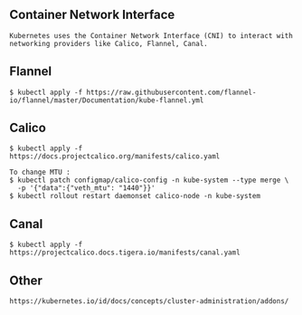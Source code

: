 ## Container Network Interface

```
Kubernetes uses the Container Network Interface (CNI) to interact with networking providers like Calico, Flannel, Canal.
```

## Flannel
```
$ kubectl apply -f https://raw.githubusercontent.com/flannel-io/flannel/master/Documentation/kube-flannel.yml
```

## Calico
```
$ kubectl apply -f https://docs.projectcalico.org/manifests/calico.yaml
```

```
To change MTU :
$ kubectl patch configmap/calico-config -n kube-system --type merge \
  -p '{"data":{"veth_mtu": "1440"}}'
$ kubectl rollout restart daemonset calico-node -n kube-system
```

## Canal
```
$ kubectl apply -f https://projectcalico.docs.tigera.io/manifests/canal.yaml
```

## Other
```
https://kubernetes.io/id/docs/concepts/cluster-administration/addons/
```
